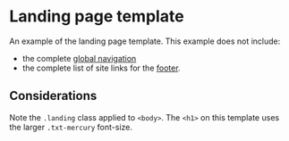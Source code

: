 # Landing page template

An example of the landing page template. This example does not include:

- the complete [global navigation](../components/navigation.md)
- the complete list of site links for the [footer](../components/footer.md).

<example title="Landing page" src="example-pages/landing.html.twig" standalone />

## Considerations

Note the `.landing` class applied to `<body>`. The `<h1>` on this template uses the larger `.txt-mercury` font-size.
